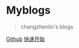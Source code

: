 # Myblogs


> changzhenlin's blogs


[Github](https://github.com/changzhenlin)
[快速开始](#introduction)